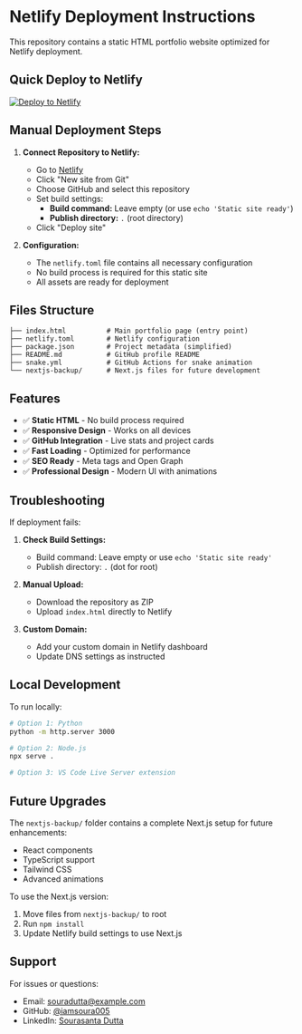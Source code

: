 # Netlify Deployment Instructions

This repository contains a static HTML portfolio website optimized for Netlify deployment.

## Quick Deploy to Netlify

[![Deploy to Netlify](https://www.netlify.com/img/deploy/button.svg)](https://app.netlify.com/start/deploy?repository=https://github.com/iamsoura005/iamsoura005)

## Manual Deployment Steps

1. **Connect Repository to Netlify:**
   - Go to [Netlify](https://netlify.com)
   - Click "New site from Git"
   - Choose GitHub and select this repository
   - Set build settings:
     - **Build command:** Leave empty (or use `echo 'Static site ready'`)
     - **Publish directory:** `.` (root directory)
   - Click "Deploy site"

2. **Configuration:**
   - The `netlify.toml` file contains all necessary configuration
   - No build process is required for this static site
   - All assets are ready for deployment

## Files Structure

```
├── index.html          # Main portfolio page (entry point)
├── netlify.toml        # Netlify configuration
├── package.json        # Project metadata (simplified)
├── README.md           # GitHub profile README
├── snake.yml           # GitHub Actions for snake animation
└── nextjs-backup/      # Next.js files for future development
```

## Features

- ✅ **Static HTML** - No build process required
- ✅ **Responsive Design** - Works on all devices
- ✅ **GitHub Integration** - Live stats and project cards
- ✅ **Fast Loading** - Optimized for performance
- ✅ **SEO Ready** - Meta tags and Open Graph
- ✅ **Professional Design** - Modern UI with animations

## Troubleshooting

If deployment fails:

1. **Check Build Settings:**
   - Build command: Leave empty or use `echo 'Static site ready'`
   - Publish directory: `.` (dot for root)

2. **Manual Upload:**
   - Download the repository as ZIP
   - Upload `index.html` directly to Netlify

3. **Custom Domain:**
   - Add your custom domain in Netlify dashboard
   - Update DNS settings as instructed

## Local Development

To run locally:
```bash
# Option 1: Python
python -m http.server 3000

# Option 2: Node.js
npx serve .

# Option 3: VS Code Live Server extension
```

## Future Upgrades

The `nextjs-backup/` folder contains a complete Next.js setup for future enhancements:
- React components
- TypeScript support
- Tailwind CSS
- Advanced animations

To use the Next.js version:
1. Move files from `nextjs-backup/` to root
2. Run `npm install`
3. Update Netlify build settings to use Next.js

## Support

For issues or questions:
- Email: souradutta@example.com
- GitHub: [@iamsoura005](https://github.com/iamsoura005)
- LinkedIn: [Sourasanta Dutta](https://www.linkedin.com/in/sourasanta-dutta-852345282)